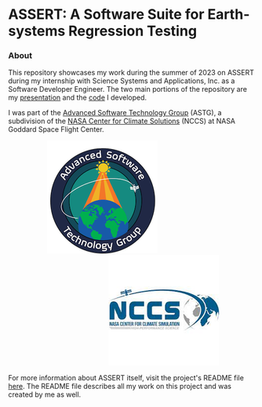 # ASSERT: A Software Suite for Earth-systems Regression Testing
### About
This repository showcases my work during the summer of 2023 on ASSERT during my internship with Science Systems and Applications, Inc. as a Software Developer Engineer. The two main portions of the repository are my [presentation](./ASSERT_Prez.pdf) and the [code](./assert/) I developed.

I was part of the [Advanced Software Technology Group](https://astg.pages.smce.nasa.gov/website/) (ASTG), a subdivision of the [NASA Center for Climate Solutions](https://www.nccs.nasa.gov) (NCCS) at NASA Goddard Space Flight Center.

&nbsp;&nbsp;&nbsp;&nbsp;&nbsp;&nbsp;&nbsp;&nbsp;&nbsp;&nbsp;&nbsp;&nbsp;&nbsp;&nbsp;&nbsp;&nbsp;&nbsp;&nbsp;&nbsp;&nbsp;![ASTG Logo](./Images/ASTG_logo_dark.png)&nbsp;&nbsp;&nbsp;&nbsp;&nbsp;&nbsp;&nbsp;&nbsp;&nbsp;&nbsp;&nbsp;&nbsp;&nbsp;&nbsp;&nbsp;&nbsp;&nbsp;&nbsp;&nbsp;&nbsp;&nbsp;&nbsp;&nbsp;&nbsp;&nbsp;&nbsp;&nbsp;&nbsp;&nbsp;&nbsp;&nbsp;&nbsp;&nbsp;&nbsp;&nbsp;&nbsp;&nbsp;&nbsp;&nbsp;&nbsp;&nbsp;&nbsp;&nbsp;&nbsp;&nbsp;&nbsp;&nbsp;&nbsp;&nbsp;&nbsp;&nbsp;&nbsp;![NCCS Logo](./Images/NCCS_logo.jpeg)

For more information about ASSERT itself, visit the project's README file [here](./assert/doc/README.md). The README file describes all my work on this project and was created by me as well.
